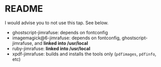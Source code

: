 # README

I would advise you to not use this tap. See below.

- ghostscript-jimrafuse: depends on fontconfig
- imagemagick@6-jimrafuse: depends on fontconfig, ghostscript-jimrafuse, and **linked into /usr/local**
- ruby-jimrafuse: **linked into /usr/local**
- xpdf-jimrafuse: builds and installs the tools only (`pdfimages`, `pdfinfo`, etc)
